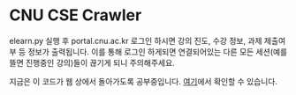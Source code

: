 # CNU CSE Crawler

elearn.py 실행 후 portal.cnu.ac.kr 로그인 하시면 강의 진도, 수강 정보, 과제 제출여부 등 정보가 출력됩니다.
이를 통해 로그인 하게되면 연결되어있는 다른 모든 세션(예를뜰면 진행중인 강의)들이 끊기게 되니 주의해주세요.

지금은 이 코드가 웹 상에서 돌아가도록 공부중입니다. [여기](https://github.com/Yabby1997/CSE-CNU-Crawler-WEB)에서 확인할 수 있습니다.
